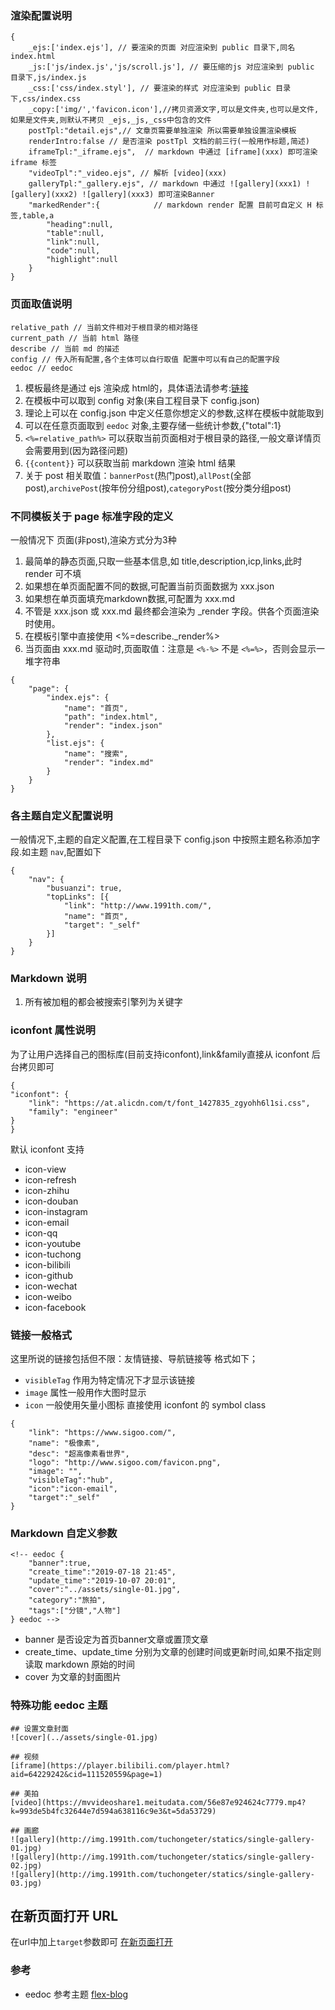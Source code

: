 ### 渲染配置说明
```
{
	_ejs:['index.ejs'], // 要渲染的页面 对应渲染到 public 目录下,同名 index.html
	_js:['js/index.js','js/scroll.js'], // 要压缩的js 对应渲染到 public 目录下,js/index.js
	_css:['css/index.styl'], // 要渲染的样式 对应渲染到 public 目录下,css/index.css
	_copy:['img/','favicon.icon'],//拷贝资源文字,可以是文件夹,也可以是文件,如果是文件夹,则默认不拷贝 _ejs,_js,_css中包含的文件
	postTpl:"detail.ejs",// 文章页需要单独渲染 所以需要单独设置渲染模板
	renderIntro:false // 是否渲染 postTpl 文档的前三行(一般用作标题,简述)
	iframeTpl:"_iframe.ejs",  // markdown 中通过 [iframe](xxx) 即可渲染 iframe 标签
	"videoTpl":"_video.ejs", // 解析 [video](xxx)
	galleryTpl:"_gallery.ejs", // markdown 中通过 ![gallery](xxx1) ![gallery](xxx2) ![gallery](xxx3) 即可渲染Banner
	"markedRender":{			// markdown render 配置 目前可自定义 H 标签,table,a
		"heading":null,
		"table":null,
		"link":null,
		"code":null,
		"highlight":null
	}
}
```

### 页面取值说明
```
relative_path // 当前文件相对于根目录的相对路径
current_path // 当前 html 路径
describe // 当前 md 的描述
config // 传入所有配置,各个主体可以自行取值 配置中可以有自己的配置字段
eedoc // eedoc
```
1. 模板最终是通过 ejs 渲染成 html的，具体语法请参考:[链接](https://ejs.bootcss.com/)
2. 在模板中可以取到 config 对象(来自工程目录下 config.json)
3. 理论上可以在 config.json 中定义任意你想定义的参数,这样在模板中就能取到
4. 可以在任意页面取到 `eedoc` 对象,主要存储一些统计参数,{"total":1}
5. `<%=relative_path%>` 可以获取当前页面相对于根目录的路径,一般文章详情页会需要用到(因为路径问题)
6. `{{content}}` 可以获取当前 markdown 渲染 html 结果
7. 关于 post 相关取值：`bannerPost`(热门post),`allPost`(全部post),`archivePost`(按年份分组post),`categoryPost`(按分类分组post)

### 不同模板关于 page 标准字段的定义
一般情况下 页面(非post),渲染方式分为3种
1. 最简单的静态页面,只取一些基本信息,如 title,description,icp,links,此时 render 可不填
2. 如果想在单页面配置不同的数据,可配置当前页面数据为 xxx.json
3. 如果想在单页面填充markdown数据,可配置为 xxx.md
4. 不管是 xxx.json 或 xxx.md 最终都会渲染为 _render 字段。供各个页面渲染时使用。
5. 在模板引擎中直接使用 <%=describe._render%>
6. 当页面由 xxx.md 驱动时,页面取值：注意是 `<%-%>` 不是 `<%=%>`，否则会显示一堆字符串
```
{
	"page": {
		"index.ejs": {
			"name": "首页",
			"path": "index.html",
			"render": "index.json"
		},
		"list.ejs": {
			"name": "搜索",
			"render": "index.md"
		}
	}
}
```

### 各主题自定义配置说明
一般情况下,主题的自定义配置,在工程目录下 config.json 中按照主题名称添加字段.如主题 `nav`,配置如下

```
{
	"nav": {
		"busuanzi": true,
		"topLinks": [{
			"link": "http://www.1991th.com/",
			"name": "首页",
			"target": "_self"
		}]
	}
}
```

### Markdown 说明
1. 所有被加粗的都会被搜索引擎列为关键字

### iconfont 属性说明
为了让用户选择自己的图标库(目前支持iconfont),link&family直接从 iconfont 后台拷贝即可
```
{
"iconfont": {
	"link": "https://at.alicdn.com/t/font_1427835_zgyohh6l1si.css",
	"family": "engineer"
}
}
```
默认 iconfont 支持
- icon-view
- icon-refresh
- icon-zhihu
- icon-douban
- icon-instagram
- icon-email
- icon-qq
- icon-youtube
- icon-tuchong
- icon-bilibili
- icon-github
- icon-wechat
- icon-weibo
- icon-facebook

### 链接一般格式
这里所说的链接包括但不限：友情链接、导航链接等 格式如下；
- `visibleTag` 作用为特定情况下才显示该链接
- `image` 属性一般用作大图时显示
- `icon` 一般使用矢量小图标 直接使用 iconfont 的 symbol class

```
{
	"link": "https://www.sigoo.com/",
	"name": "极像素",
	"desc": "超高像素看世界",
	"logo": "http://www.sigoo.com/favicon.png",
	"image": "",
	"visibleTag":"hub",
	"icon":"icon-email",
	"target":"_self"
}
```

### Markdown 自定义参数
```
<!-- eedoc {
	"banner":true,
	"create_time":"2019-07-18 21:45",
	"update_time":"2019-10-07 20:01",
	"cover":"../assets/single-01.jpg",
	"category":"旅拍",
	"tags":["分镜","人物"]
} eedoc -->
```
- banner 是否设定为首页banner文章或置顶文章
- create_time、update_time 分别为文章的创建时间或更新时间,如果不指定则读取 markdown 原始的时间
- cover 为文章的封面图片

### 特殊功能 eedoc 主题
```
## 设置文章封面
![cover](../assets/single-01.jpg)

## 视频
[iframe](https://player.bilibili.com/player.html?aid=64229242&cid=111520559&page=1)

## 美拍
[video](https://mvvideoshare1.meitudata.com/56e87e924624c7779.mp4?k=993de5b4fc32644e7d594a638116c9e3&t=5da53729)

## 画廊
![gallery](http://img.1991th.com/tuchongeter/statics/single-gallery-01.jpg)
![gallery](http://img.1991th.com/tuchongeter/statics/single-gallery-02.jpg)
![gallery](http://img.1991th.com/tuchongeter/statics/single-gallery-03.jpg)
```

## 在新页面打开 URL
在url中加上`target`参数即可 [在新页面打开](http://www.baidu.com?target=blank)

### 参考
- eedoc 参考主题 [flex-blog](http://infinitythemes.ge/flex-blog/)
